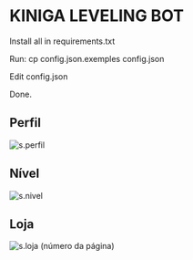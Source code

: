 # KINIGA LEVELING BOT

Install all in requirements.txt

Run: cp config.json.exemples config.json

Edit config.json

Done.


## Perfil
![s.perfil](https://media.discordapp.net/attachments/943945066836283392/966742487957930065/rank_card.png)

## Nível
![s.nivel](https://media.discordapp.net/attachments/623675809651097612/966740061959897209/profile_card.png)

## Loja
![s.loja (número da página)](https://media.discordapp.net/attachments/623675809651097612/966742007529738310/lojinha.png)
